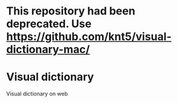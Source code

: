 # This repository had been deprecated. Use https://github.com/knt5/visual-dictionary-mac/

# Visual dictionary

Visual dictionary on web
